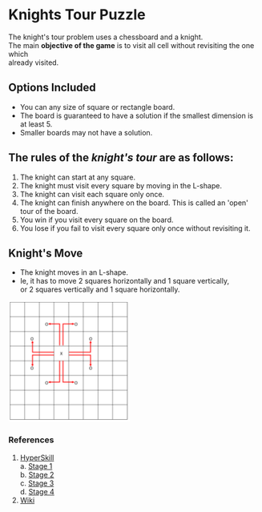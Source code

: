 # Knights Tour Puzzle
The knight's tour problem uses a chessboard and a knight.<br>
The main **objective of the game** is to visit all cell without revisiting the one which <br> already visited.

## Options Included
- You can any size of square or rectangle board.
- The board is guaranteed to have a solution if the smallest dimension is at least 5. 
- Smaller boards may not have a solution.

## The rules of the *knight's tour* are as follows:
1. The knight can start at any square.
2. The knight must visit every square by moving in the L-shape.
3. The knight can visit each square only once.
4. The knight can finish anywhere on the board. This is called an 'open' tour of the board.
5. You win if you visit every square on the board.
6. You lose if you fail to visit every square only once without revisiting it.

## Knight's Move
- The knight moves in an L-shape.
- Ie, it has to move 2 squares horizontally and 1 square vertically, <br>or 2 squares vertically and 1 square horizontally.

![KnightMoves](https://github.com/abdurahimank/Knights_Tour_Puzzle/blob/main/images/image_1.PNG)


### References
1. [HyperSkill](https://hyperskill.org/projects/141) <br>
   a. [Stage 1](https://hyperskill.org/projects/141/stages/746/implement) <br>
   b. [Stage 2](https://hyperskill.org/projects/141/stages/747/implement) <br>
   c. [Stage 3](https://hyperskill.org/projects/141/stages/748/implement) <br>
   d. [Stage 4]()
2. [Wiki](https://en.wikipedia.org/wiki/Knight%27s_tour)
